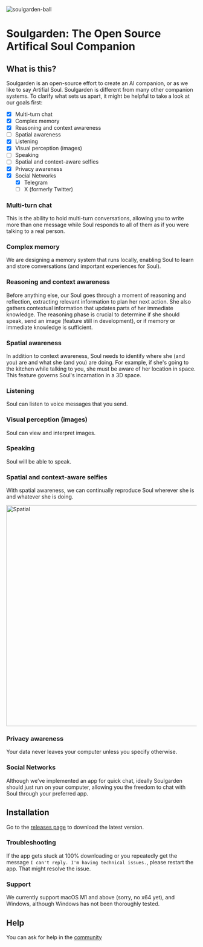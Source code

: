 ![soulgarden-ball](https://github.com/user-attachments/assets/16bef5ed-761c-42ea-be7c-ce32b377d948)

# Soulgarden: The Open Source Artifical Soul Companion

## What is this?

Soulgarden is an open-source effort to create an AI companion, or as we like to say Artifial Soul. Soulgarden is different from many other companion systems. To clarify what sets us apart, it might be helpful to take a look at our goals first:

 - [X] Multi-turn chat
 - [X] Complex memory
 - [X] Reasoning and context awareness
 - [ ] Spatial awareness
 - [X] Listening
 - [X] Visual perception (images)
 - [ ] Speaking
 - [ ] Spatial and context-aware selfies
 - [X] Privacy awareness
 - [X] Social Networks
    - [X] Telegram
    - [ ] X (formerly Twitter)

### Multi-turn chat
This is the ability to hold multi-turn conversations, allowing you to write more than one message while Soul responds to all of them as if you were talking to a real person.

### Complex memory
We are designing a memory system that runs locally, enabling Soul to learn and store conversations (and important experiences for Soul).

### Reasoning and context awareness
Before anything else, our Soul goes through a moment of reasoning and reflection, extracting relevant information to plan her next action. She also gathers contextual information that updates parts of her immediate knowledge. The reasoning phase is crucial to determine if she should speak, send an image (feature still in development), or if memory or immediate knowledge is sufficient.

### Spatial awareness
In addition to context awareness, Soul needs to identify where she (and you) are and what she (and you) are doing. For example, if she's going to the kitchen while talking to you, she must be aware of her location in space. This feature governs Soul's incarnation in a 3D space.

### Listening
Soul can listen to voice messages that you send.

### Visual perception (images)
Soul can view and interpret images.

### Speaking
Soul will be able to speak.

### Spatial and context-aware selfies
With spatial awareness, we can continually reproduce Soul wherever she is and whatever she is doing.

<img width="586" alt="Spatial" src="https://github.com/user-attachments/assets/bef559a3-f570-454e-aade-ce386297fed0">

### Privacy awareness
Your data never leaves your computer unless you specify otherwise.

### Social Networks
Although we’ve implemented an app for quick chat, ideally Soulgarden should just run on your computer, allowing you the freedom to chat with Soul through your preferred app.

## Installation
Go to the [releases page](https://github.com/SoulGardenAI/Soulgarden/releases) to download the latest version.

### Troubleshooting
If the app gets stuck at 100% downloading or you repeatedly get the message `I can't reply. I'm having technical issues.`, please restart the app. That might resolve the issue.

### Support
We currently support macOS M1 and above (sorry, no x64 yet), and Windows, although Windows has not been thoroughly tested.

## Help
You can ask for help in the [community](https://github.com/SoulGardenAI/Soulgarden/discussions)
